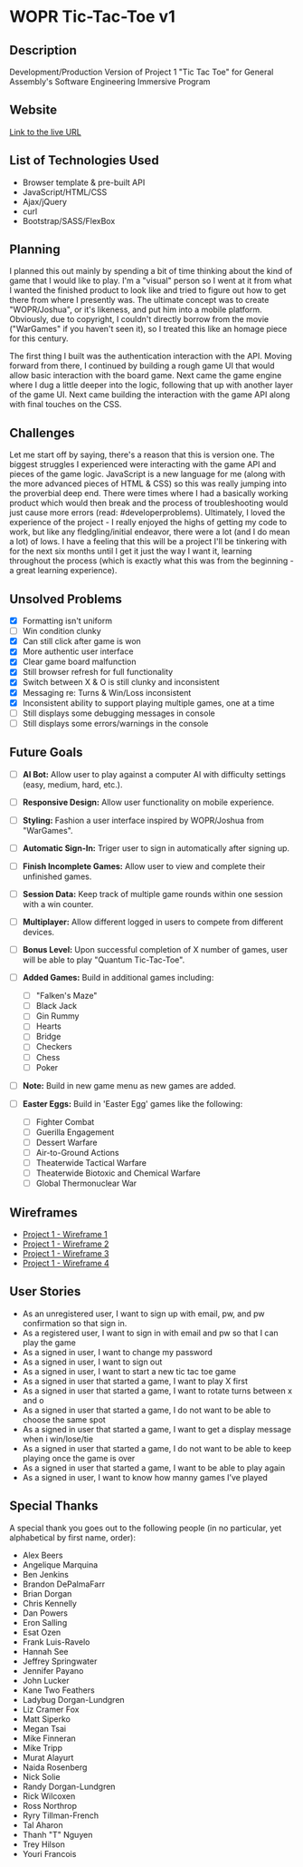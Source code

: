 # WOPR Tic-Tac-Toe v1

## Description
Development/Production Version of Project 1 "Tic Tac Toe" for General Assembly's Software Engineering Immersive Program

## Website
[Link to the live URL](https://rscottlundgren.github.io/rsl-tic-tac-toe-project-client/)

## List of Technologies Used
- Browser template & pre-built API
- JavaScript/HTML/CSS
- Ajax/jQuery
- curl
- Bootstrap/SASS/FlexBox

## Planning
I planned this out mainly by spending a bit of time thinking about the kind of game that I would like to play. I'm a "visual" person so I went at it from what I wanted the finished product to look like and tried to figure out how to get there from where I presently was. The ultimate concept was to create "WOPR/Joshua", or it's likeness, and put him into a mobile platform. Obviously, due to copyright, I couldn't directly borrow from the movie ("WarGames" if you haven't seen it), so I treated this like an homage piece for this century.

The first thing I built was the authentication interaction with the API. Moving forward from there, I continued by building a rough game UI that would allow basic interaction with the board game. Next came the game engine where I dug a little deeper into the logic, following that up with another layer of the game UI. Next came building the interaction with the game API along with final touches on the CSS.

## Challenges
Let me start off by saying, there's a reason that this is version one. The biggest struggles I experienced were interacting with the game API and pieces of the game logic. JavaScript is a new language for me (along with the more advanced pieces of HTML & CSS) so this was really jumping into the proverbial deep end. There were times where I had a basically working product which would then break and the process of troubleshooting would just cause more errors (read: #developerproblems). Ultimately, I loved the experience of the project - I really enjoyed the highs of getting my code to work, but like any fledgling/initial endeavor, there were a lot (and I do mean a lot) of lows. I have a feeling that this will be a project I'll be tinkering with for the next six months until I get it just the way I want it, learning throughout the process (which is exactly what this was from the beginning - a great learning experience).

## Unsolved Problems
* [X] Formatting isn't uniform
* [ ] Win condition clunky
* [X] Can still click after game is won
* [X] More authentic user interface
* [X] Clear game board malfunction
* [X] Still browser refresh for full functionality
* [X] Switch between X & O is still clunky and inconsistent
* [X] Messaging re: Turns & Win/Loss inconsistent
* [X] Inconsistent ability to support playing multiple games, one at a time
* [ ] Still displays some debugging messages in console
* [ ] Still displays some errors/warnings in the console

## Future Goals
* [ ] __AI Bot:__ Allow user to play against a computer AI with difficulty settings (easy, medium, hard, etc.).
* [ ] __Responsive Design:__ Allow user functionality on mobile experience.
* [ ] __Styling:__ Fashion a user interface inspired by WOPR/Joshua from "WarGames".
* [ ] __Automatic Sign-In:__ Triger user to sign in automatically after signing up.
* [ ] __Finish Incomplete Games:__ Allow user to view and complete their unfinished games.
* [ ] __Session Data:__ Keep track of multiple game rounds within one session with a win counter.
* [ ] __Multiplayer:__ Allow different logged in users to compete from different devices.
* [ ] __Bonus Level:__ Upon successful completion of X number of games, user will be able to play "Quantum Tic-Tac-Toe".
* [ ] __Added Games:__ Build in additional games including:
    * [ ] "Falken's Maze"
    * [ ] Black Jack
    * [ ] Gin Rummy
    * [ ] Hearts
    * [ ] Bridge
    * [ ] Checkers
    * [ ] Chess
    * [ ] Poker
* [ ] __Note:__ Build in new game menu as new games are added.

* [ ] __Easter Eggs:__ Build in 'Easter Egg' games like the following:
    * [ ] Fighter Combat
    * [ ] Guerilla Engagement
    * [ ] Dessert Warfare
    * [ ] Air-to-Ground Actions
    * [ ] Theaterwide Tactical Warfare
    * [ ] Theaterwide Biotoxic and Chemical Warfare
    * [ ] Global Thermonuclear War

## Wireframes
- [Project 1 - Wireframe 1](https://www.dropbox.com/s/br56crxhhcp2ptm/Project%201_WireFrame%201.pdf?dl=0)
- [Project 1 - Wireframe 2](https://www.dropbox.com/s/wo6s52pnsp1upds/Project%201_WireFrame%202.pdf?dl=0)
- [Project 1 - Wireframe 3](https://www.dropbox.com/s/bi1ul68hd2qiiap/Project%201_WireFrame%203.pdf?dl=0)
- [Project 1 - Wireframe 4](https://www.dropbox.com/s/lreylp8rl7jtjop/Project%201_WireFrame%204.pdf?dl=0)

## User Stories
- As an unregistered user, I want to sign up with email, pw, and pw confirmation so that sign in.
- As a registered user, I want to sign in with email and pw so that I can play the game
- As a signed in user, I want to change my password
- As a signed in user, I want to sign out
- As a signed in user, I want to start a new tic tac toe game
- As a signed in user that started a game, I want to play X first
- As a signed in user that started a game, I want to rotate turns between x and o
- As a signed in user that started a game, I do not want to be able to choose the same spot
- As a signed in user that started a game, I want to get a display message when i win/lose/tie
- As a signed in user that started a game, I do not want to be able to keep playing once the game is over
- As a signed in user that started a game, I want to be able to play again
- As a signed in user, I want to know how manny games I’ve played

## Special Thanks
A special thank you goes out to the following people (in no particular, yet alphabetical by first name, order):

- Alex Beers
- Angelique Marquina
- Ben Jenkins
- Brandon DePalmaFarr
- Brian Dorgan
- Chris Kennelly
- Dan Powers
- Eron Salling
- Esat Ozen
- Frank Luis-Ravelo
- Hannah See
- Jeffrey Springwater
- Jennifer Payano
- John Lucker
- Kane Two Feathers
- Ladybug Dorgan-Lundgren
- Liz Cramer Fox
- Matt Siperko
- Megan Tsai
- Mike Finneran
- Mike Tripp
- Murat Alayurt
- Naida Rosenberg
- Nick Solie
- Randy Dorgan-Lundgren
- Rick Wilcoxen
- Ross Northrop
- Ryry Tillman-French
- Tal Aharon
- Thanh "T" Nguyen
- Trey Hilson
- Youri Francois
